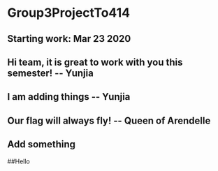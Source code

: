 # Group3ProjectTo414

## Starting work: Mar 23 2020
## Hi team, it is great to work with you this semester! -- Yunjia

## I am adding things -- Yunjia

## Our flag will always fly! -- Queen of Arendelle

## Add something

##Hello